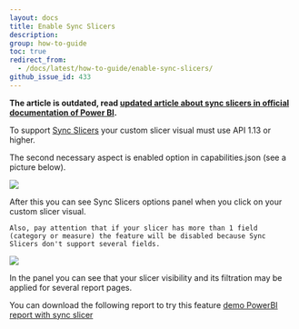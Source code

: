 ```yaml
---
layout: docs
title: Enable Sync Slicers
description: 
group: how-to-guide
toc: true
redirect_from:
  - /docs/latest/how-to-guide/enable-sync-slicers/
github_issue_id: 433
---
```


**The article is outdated, read [updated article about sync slicers in official documentation of Power BI](https://docs.microsoft.com/power-bi/developer/visuals/enable-sync-slicers).**

To support [Sync Slicers](https://docs.microsoft.com/en-us/power-bi/desktop-slicers) your custom slicer visual must use API 1.13 or higher.

The second necessary aspect is enabled option in capabilities.json (see a picture below).

![](../images/enabled-sync-slicer-in-capabilities.png)

After this you can see Sync Slicers options panel when you click on your custom slicer visual.

`Also, pay attention that if your slicer has more than 1 field (category or measure) the feature will be disabled because Sync Slicers don't support several fields.`

![](../images/sync-slicers-panel.png)

In the panel you can see that your slicer visibility and its filtration may be applied for several report pages.

You can download the following report to try this feature [demo PowerBI report with sync slicer](../images/SampleSlicerSync.pbix)


